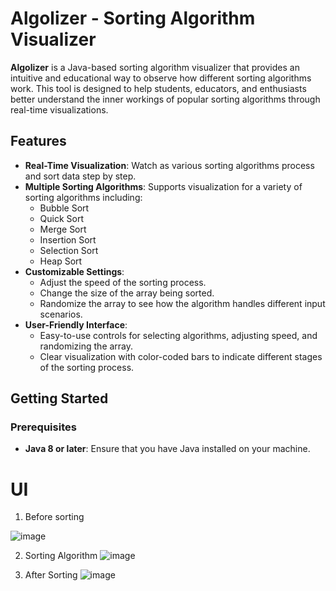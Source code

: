 # Algolizer - Sorting Algorithm Visualizer

**Algolizer** is a Java-based sorting algorithm visualizer that provides an intuitive and educational way to observe how different sorting algorithms work. This tool is designed to help students, educators, and enthusiasts better understand the inner workings of popular sorting algorithms through real-time visualizations.

## Features

- **Real-Time Visualization**: Watch as various sorting algorithms process and sort data step by step.
- **Multiple Sorting Algorithms**: Supports visualization for a variety of sorting algorithms including:
  - Bubble Sort
  - Quick Sort
  - Merge Sort
  - Insertion Sort
  - Selection Sort
  - Heap Sort
- **Customizable Settings**:
  - Adjust the speed of the sorting process.
  - Change the size of the array being sorted.
  - Randomize the array to see how the algorithm handles different input scenarios.
- **User-Friendly Interface**:
  - Easy-to-use controls for selecting algorithms, adjusting speed, and randomizing the array.
  - Clear visualization with color-coded bars to indicate different stages of the sorting process.

## Getting Started

### Prerequisites

- **Java 8 or later**: Ensure that you have Java installed on your machine.


# UI

1. Before sorting

![image](https://github.com/user-attachments/assets/11c4c319-325f-4d94-b30a-77ef6fd5ad95)

2. Sorting Algorithm
   ![image](https://github.com/user-attachments/assets/34cb9124-8944-4883-9d84-fdefe6e58598)

3. After Sorting
   ![image](https://github.com/user-attachments/assets/4e0baadf-3ccf-40ba-8108-c859ed5f8c85)


   

